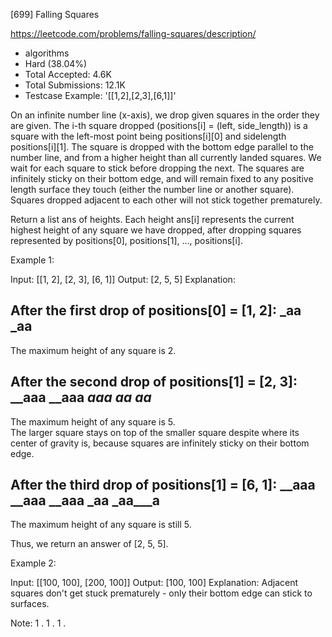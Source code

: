 [699] Falling Squares  

https://leetcode.com/problems/falling-squares/description/

* algorithms
* Hard (38.04%)
* Total Accepted:    4.6K
* Total Submissions: 12.1K
* Testcase Example:  '[[1,2],[2,3],[6,1]]'

On an infinite number line (x-axis), we drop given squares in the order they are given.
The i-th square dropped (positions[i] = (left, side_length)) is a square with the left-most point being positions[i][0] and sidelength positions[i][1].
The square is dropped with the bottom edge parallel to the number line, and from a higher height than all currently landed squares.  We wait for each square to stick before dropping the next.
The squares are infinitely sticky on their bottom edge, and will remain fixed to any positive length surface they touch (either the number line or another square).  Squares dropped adjacent to each other will not stick together prematurely.


Return a list ans of heights.  Each height ans[i] represents the current highest height of any square we have dropped, after dropping squares represented by positions[0], positions[1], ..., positions[i].


Example 1:

Input: [[1, 2], [2, 3], [6, 1]]
Output: [2, 5, 5]
Explanation:

After the first drop of positions[0] = [1, 2]:
_aa
_aa
-------
The maximum height of any square is 2.

After the second drop of positions[1] = [2, 3]:
__aaa
__aaa
__aaa
_aa__
_aa__
--------------
The maximum height of any square is 5.  
The larger square stays on top of the smaller square despite where its center
of gravity is, because squares are infinitely sticky on their bottom edge.

After the third drop of positions[1] = [6, 1]:
__aaa
__aaa
__aaa
_aa
_aa___a
--------------
The maximum height of any square is still 5.

Thus, we return an answer of [2, 5, 5].





Example 2:

Input: [[100, 100], [200, 100]]
Output: [100, 100]
Explanation: Adjacent squares don't get stuck prematurely - only their bottom edge can stick to surfaces.



Note:
1 .
1 .
1 .

